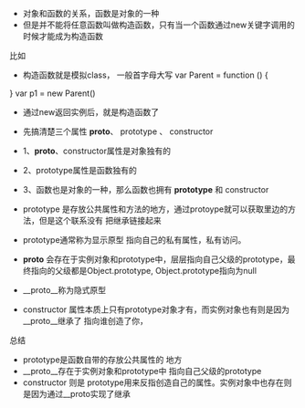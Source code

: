 * 对象和函数的关系，函数是对象的一种
* 但是并不能将任意函数叫做构造函数，只有当一个函数通过new关键字调用的时候才能成为构造函数

比如
* 构造函数就是模拟class， 一般首字母大写
var Parent = function () {

}
var p1 = new Parent()
* 通过new返回实例后，就是构造函数了


* 先搞清楚三个属性 __proto__、 prototype 、 constructor

* 1、__proto__、constructor属性是对象独有的
* 2、prototype属性是函数独有的
* 3、函数也是对象的一种，那么函数也拥有 __prototype__ 和 constructor


* prototype 是存放公共属性和方法的地方，通过protoype就可以获取里边的方法，但是这个联系没有 把继承链接起来
* prototype通常称为显示原型 指向自己的私有属性，私有访问。


* __proto__ 会存在于实例对象和prototype中，层层指向自己父级的prototype，最终指向的父级都是Object.prototype, Object.prototype指向为null
* __proto__称为隐式原型 


* constructor 属性本质上只有prototype对象才有，而实例对象也有则是因为__proto__继承了  指向谁创造了你，

总结
* prototype是函数自带的存放公共属性的 地方
* __proto__存在于实例对象和prototype中 指向自己父级的prototype
* constructor 则是 prototype用来反指创造自己的属性。实例对象中也存在则是因为通过__proto实现了继承